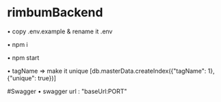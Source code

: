 # rimbumBackend

• copy .env.example & rename it .env

• npm i

• npm start

• tagName => make it unique [db.masterData.createIndex({"tagName": 1},{"unique": true})]


#Swagger
• swagger url : "baseUrl:PORT"



